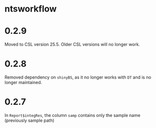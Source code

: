 
# ntsworkflow 

# 0.2.9

Moved to CSL version 25.5. Older CSL versions will no longer work.

# 0.2.8

Removed dependency on `shinyBS`, as it no longer works with `DT` and is no longer maintained.

# 0.2.7 

In `Report$integRes`, the column `samp` contains only the sample name (previously sample path)
